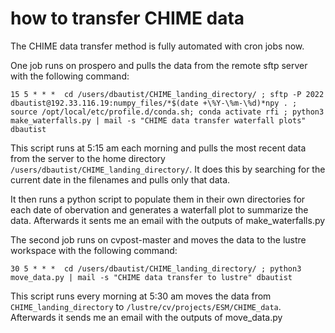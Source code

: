 # how to transfer CHIME data

The CHIME data transfer method is fully automated with cron jobs now. 

One job runs on prospero and pulls the data from the remote sftp server with the following command:

    15 5 * * *  cd /users/dbautist/CHIME_landing_directory/ ; sftp -P 2022 dbautist@192.33.116.19:numpy_files/*$(date +\%Y-\%m-\%d)*npy . ; source /opt/local/etc/profile.d/conda.sh; conda activate rfi ; python3 make_waterfalls.py | mail -s "CHIME data transfer waterfall plots" dbautist

This script runs at 5:15 am each morning and pulls the most recent data from the server to the home directory `/users/dbautist/CHIME_landing_directory/`. It does this by searching for the current date in the filenames and pulls only that data. 

It then runs a python script to populate them in their own directories for each date of obervation and generates a waterfall plot to summarize the data. Afterwards it sents me an email with the outputs of make_waterfalls.py

The second job runs on cvpost-master and moves the data to the lustre workspace with the following command:

    30 5 * * *  cd /users/dbautist/CHIME_landing_directory/ ; python3 move_data.py | mail -s "CHIME data transfer to lustre" dbautist

This script runs every morning at 5:30 am moves the data from `CHIME_landing_directory` to `/lustre/cv/projects/ESM/CHIME_data`. Afterwards it sends me an email with the outputs of move_data.py